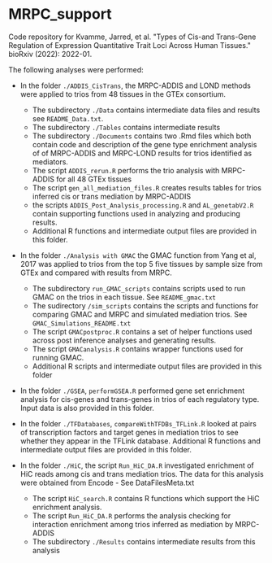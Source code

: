 # MRPC_support
Code repository for Kvamme, Jarred, et al. "Types of Cis-and Trans-Gene Regulation of Expression Quantitative Trait Loci Across Human Tissues." bioRxiv (2022): 2022-01.

The following analyses were performed:

- In the folder `./ADDIS_CisTrans`, the MRPC-ADDIS and LOND methods were applied to trios from 48 tissues in the GTEx consortium. 
    - The subdirectory `./Data` contains intermediate data files and results see `README_Data.txt`. 
    - The subdirectory `./Tables` contains intermediate results
    - The subdirectory `./Documents` contains two .Rmd files which both contain code and description of the gene type enrichment analysis of of MRPC-ADDIS and MRPC-LOND results for trios identified as mediators.  
    - The script `ADDIS_rerun.R` performs the trio analysis with MRPC-ADDIS for all 48 GTEx tissues
    - The script `gen_all_mediation_files.R` creates results tables for trios inferred cis or trans mediation by MRPC-ADDIS
    - the scripts `ADDIS_Post_Analysis_processing.R` and `AL_genetabV2.R` contain supporting functions used in analyzing and producing results.
    - Additional R functions and intermediate output files are provided in this folder.

- In the folder `./Analysis with GMAC` the GMAC function from Yang et al, 2017 was applied to trios from the top 5 five tissues by sample size from GTEx and compared with results from MRPC. 
    - The subdirectory `run_GMAC_scripts` contains scripts used to run GMAC on the trios in each tissue. See `README_gmac.txt` 
    - The sudirectory `/sim_scripts` contains the scripts and functions for comparing GMAC and MRPC and simulated mediation trios. See `GMAC_Simulations_README.txt` 
    - The script `GMACpostproc.R` contains a set of helper functions used across post inference analyses and generating results. 
    - The script `GMACanalysis.R` contains wrapper functions used for running GMAC. 
    - Additional R scripts and intermediate output files are provided in this folder

- In the folder `./GSEA`, `performGSEA.R` performed gene set enrichment analysis for cis-genes and trans-genes in trios of each regulatory type.  Input data is also provided in this folder.

- In the folder `./TFDatabases`, `compareWithTFDBs_TFLink.R` looked at pairs of transcription factors and target genes in mediation trios to see whether they appear in the TFLink database.  Additional R functions and intermediate output files are provided in this folder.

- In the folder `./HiC`, the script `Run_HiC_DA.R` investigated enrichment of HiC reads among cis and trans mediation trios. The data for this analysis were obtained from Encode - See DataFilesMeta.txt
    - The script `HiC_search.R` contains R functions which support the HiC enrichment analysis.
    - The script `Run_HiC_DA.R` performs the analysis checking for interaction enrichment among trios inferred as mediation by MRPC-ADDIS 
    - The subdirectory `./Results` contains intermediate results from this analysis
